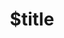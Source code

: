 ---
title: $title
second_title: Справочник по Aspose.Diagram для .NET API
description: $description
type: docs
weight: $weight
url: /ru/net/$ref/
---
